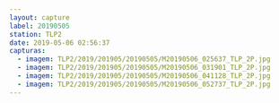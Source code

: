 ```yaml
---
layout: capture
label: 20190505
station: TLP2
date: 2019-05-06 02:56:37
capturas:
  - imagem: TLP2/2019/201905/20190505/M20190506_025637_TLP_2P.jpg
  - imagem: TLP2/2019/201905/20190505/M20190506_031901_TLP_2P.jpg
  - imagem: TLP2/2019/201905/20190505/M20190506_041128_TLP_2P.jpg
  - imagem: TLP2/2019/201905/20190505/M20190506_052737_TLP_2P.jpg
---
```


